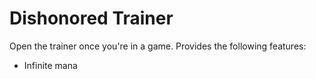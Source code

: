 # Dishonored Trainer

Open the trainer once you're in a game. Provides the following features:

- Infinite mana
